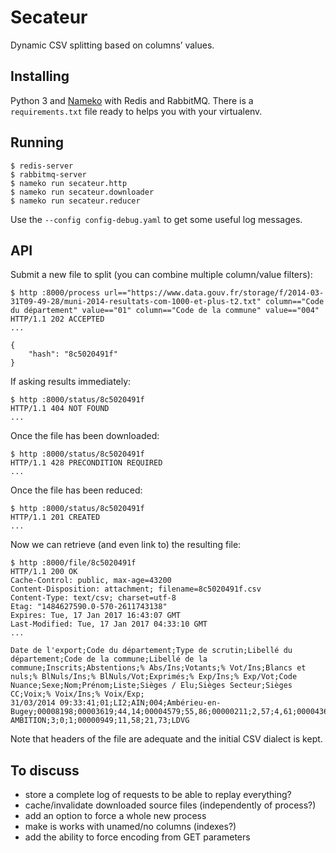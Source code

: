 # Secateur

Dynamic CSV splitting based on columns’ values.


## Installing

Python 3 and [Nameko](http://nameko.readthedocs.io/) with Redis and RabbitMQ.
There is a `requirements.txt` file ready to helps you with your virtualenv.


## Running

```shell
$ redis-server
$ rabbitmq-server
$ nameko run secateur.http
$ nameko run secateur.downloader
$ nameko run secateur.reducer
```

Use the `--config config-debug.yaml` to get some useful log messages.


## API

Submit a new file to split (you can combine multiple column/value filters):

```shell
$ http :8000/process url=="https://www.data.gouv.fr/storage/f/2014-03-31T09-49-28/muni-2014-resultats-com-1000-et-plus-t2.txt" column=="Code du département" value=="01" column=="Code de la commune" value=="004"
HTTP/1.1 202 ACCEPTED
...

{
    "hash": "8c5020491f"
}
```

If asking results immediately:

```shell
$ http :8000/status/8c5020491f
HTTP/1.1 404 NOT FOUND
...
```

Once the file has been downloaded:

```shell
$ http :8000/status/8c5020491f
HTTP/1.1 428 PRECONDITION REQUIRED
...
```

Once the file has been reduced:

```shell
$ http :8000/status/8c5020491f
HTTP/1.1 201 CREATED
...
```

Now we can retrieve (and even link to) the resulting file:

```shell
$ http :8000/file/8c5020491f
HTTP/1.1 200 OK
Cache-Control: public, max-age=43200
Content-Disposition: attachment; filename=8c5020491f.csv
Content-Type: text/csv; charset=utf-8
Etag: "1484627590.0-570-2611743138"
Expires: Tue, 17 Jan 2017 16:43:07 GMT
Last-Modified: Tue, 17 Jan 2017 04:33:10 GMT
...

Date de l'export;Code du département;Type de scrutin;Libellé du département;Code de la commune;Libellé de la commune;Inscrits;Abstentions;% Abs/Ins;Votants;% Vot/Ins;Blancs et nuls;% BlNuls/Ins;% BlNuls/Vot;Exprimés;% Exp/Ins;% Exp/Vot;Code Nuance;Sexe;Nom;Prénom;Liste;Sièges / Elu;Sièges Secteur;Sièges CC;Voix;% Voix/Ins;% Voix/Exp;
31/03/2014 09:33:41;01;LI2;AIN;004;Ambérieu-en-Bugey;00008198;00003619;44,14;00004579;55,86;00000211;2,57;4,61;00004368;53,28;95,39;LDVG;F;EXPOSITO;Josiane;AMBERIEU AMBITION;3;0;1;00000949;11,58;21,73;LDVG
```

Note that headers of the file are adequate and the initial CSV dialect
is kept.


## To discuss

* store a complete log of requests to be able to replay everything?
* cache/invalidate downloaded source files (independently of process?)
* add an option to force a whole new process
* make is works with unamed/no columns (indexes?)
* add the ability to force encoding from GET parameters
